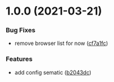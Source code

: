 # 1.0.0 (2021-03-21)


### Bug Fixes

* remove browser list for now ([cf7a1fc](https://github.com/JhonM/tsc-boiler-tmp/commit/cf7a1fc5331feb6b68654d960a15af585331d21a))


### Features

* add config sematic ([b2043dc](https://github.com/JhonM/tsc-boiler-tmp/commit/b2043dc8089b27679b23dd4b53be63beb2a719ef))
